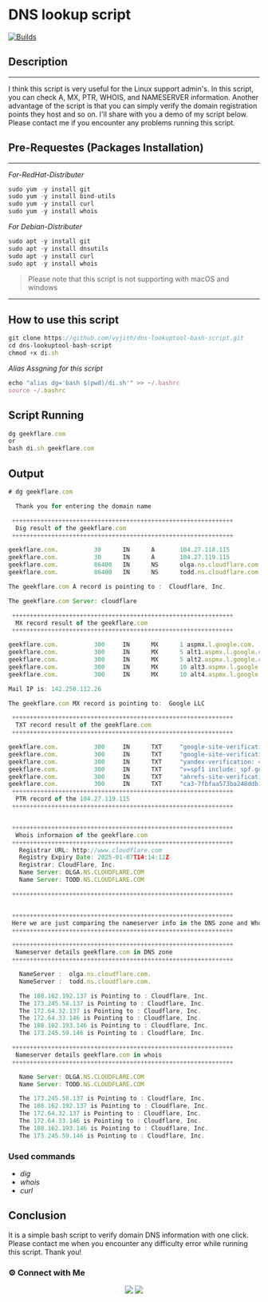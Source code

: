 # DNS lookup script
[![Builds](https://travis-ci.org/joemccann/dillinger.svg?branch=master)](https://travis-ci.org/joemccann/dillinger)

  
## **Description**
-------------------------------------------------- 

I think this script is very useful for the Linux support admin's. In this script, you can check A, MX, PTR, WHOIS, and NAMESERVER information. Another advantage of the script is that you can simply verify the domain registration points they host and so on. I'll share with you a demo of my script below. Please contact me if you encounter any problems running this script.

## Pre-Requestes (Packages Installation)
-------------------------------------------------- 
_For-RedHat-Distributer_

``` javascript 
sudo yum -y install git 
sudo yum -y install bind-utils
sudo yum -y install curl
sudo yum -y install whois
```
 _For Debian-Distributer_
 
 ``` javascript 
sudo apt -y install git 
sudo apt -y install dnsutils
sudo apt -y install curl
sudo apt -y install whois
```

>Please note that this script is not supporting with macOS and windows

-------------------------------------------------- 


## How to use this script

``` javascript 
git clone https://github.com/vyjith/dns-lookuptool-bash-script.git
cd dns-lookuptool-bash-script
chmod +x di.sh
```
_Alias Assgning for this script_
``` javascript 
echo "alias dg='bash $(pwd)/di.sh'" >> ~/.bashrc
source ~/.bashrc
```

## Script Running
``` javascript 
dg geekflare.com
or 
bash di.sh geekflare.com
``` 

## Output

``` javascript 
# dg geekflare.com

  Thank you for entering the domain name

 ++++++++++++++++++++++++++++++++++++++++++++++++++++++++++++++
  Dig result of the geekflare.com
 ++++++++++++++++++++++++++++++++++++++++++++++++++++++++++++++

geekflare.com.          30      IN      A       104.27.118.115
geekflare.com.          30      IN      A       104.27.119.115
geekflare.com.          86400   IN      NS      olga.ns.cloudflare.com.
geekflare.com.          86400   IN      NS      todd.ns.cloudflare.com.

The geekflare.com A record is pointing to :  Cloudflare, Inc.

The geekflare.com Server: cloudflare

 ++++++++++++++++++++++++++++++++++++++++++++++++++++++++++++++
  MX record result of the geekflare.com
 ++++++++++++++++++++++++++++++++++++++++++++++++++++++++++++++

geekflare.com.          300     IN      MX      1 aspmx.l.google.com.
geekflare.com.          300     IN      MX      5 alt1.aspmx.l.google.com.
geekflare.com.          300     IN      MX      5 alt2.aspmx.l.google.com.
geekflare.com.          300     IN      MX      10 alt3.aspmx.l.google.com.
geekflare.com.          300     IN      MX      10 alt4.aspmx.l.google.com.

Mail IP is: 142.250.112.26

The geekflare.com MX record is pointing to:  Google LLC

 ++++++++++++++++++++++++++++++++++++++++++++++++++++++++++++++
  TXT record result of the geekflare.com
 ++++++++++++++++++++++++++++++++++++++++++++++++++++++++++++++

geekflare.com.          300     IN      TXT     "google-site-verification=MRSwa454qay1S6pwwixzoiZl08kfJfkhiQIslhok3-A"
geekflare.com.          300     IN      TXT     "google-site-verification=7QXbgb492Y5NVyWzSAgAScfUV3XIAGTKKZfdpCvcaGM"
geekflare.com.          300     IN      TXT     "yandex-verification: 42f25bad396e79f5"
geekflare.com.          300     IN      TXT     "v=spf1 include:_spf.google.com include:mailgun.org include:zcsend.net ~all"
geekflare.com.          300     IN      TXT     "ahrefs-site-verification_8eefbd2fe43a8728b6fd14a393e2aff77b671e41615d2c1c6fc365ec33a4d6d0"
geekflare.com.          300     IN      TXT     "ca3-7fbfaa573ba248ddb17a618e5b46ca01"
 ++++++++++++++++++++++++++++++++++++++++++++++++++++++++++++++
  PTR record of the 104.27.119.115
 ++++++++++++++++++++++++++++++++++++++++++++++++++++++++++++++


 ++++++++++++++++++++++++++++++++++++++++++++++++++++++++++++++
  Whois informaion of the geekflare.com
 ++++++++++++++++++++++++++++++++++++++++++++++++++++++++++++++
   Registrar URL: http://www.cloudflare.com
   Registry Expiry Date: 2025-01-07T14:14:12Z
   Registrar: CloudFlare, Inc.
   Name Server: OLGA.NS.CLOUDFLARE.COM
   Name Server: TODD.NS.CLOUDFLARE.COM

 ++++++++++++++++++++++++++++++++++++++++++++++++++++++++++++++


 ++++++++++++++++++++++++++++++++++++++++++++++++++++++++++++++
 Here we are just comparing the nameserver info in the DNS zone and Whois
 ++++++++++++++++++++++++++++++++++++++++++++++++++++++++++++++

 ++++++++++++++++++++++++++++++++++++++++++++++++++++++++++++++
  Nameserver details geekflare.com in DNS zone
 ++++++++++++++++++++++++++++++++++++++++++++++++++++++++++++++

   NameServer :  olga.ns.cloudflare.com.
   NameServer :  todd.ns.cloudflare.com.

   The 108.162.192.137 is Pointing to : Cloudflare, Inc.
   The 173.245.58.137 is Pointing to : Cloudflare, Inc.
   The 172.64.32.137 is Pointing to : Cloudflare, Inc.
   The 172.64.33.146 is Pointing to : Cloudflare, Inc.
   The 108.162.193.146 is Pointing to : Cloudflare, Inc.
   The 173.245.59.146 is Pointing to : Cloudflare, Inc.

 ++++++++++++++++++++++++++++++++++++++++++++++++++++++++++++++
  Nameserver details geekflare.com in whois
 ++++++++++++++++++++++++++++++++++++++++++++++++++++++++++++++

   Name Server: OLGA.NS.CLOUDFLARE.COM
   Name Server: TODD.NS.CLOUDFLARE.COM

   The 173.245.58.137 is Pointing to : Cloudflare, Inc.
   The 108.162.192.137 is Pointing to : Cloudflare, Inc.
   The 172.64.32.137 is Pointing to : Cloudflare, Inc.
   The 172.64.33.146 is Pointing to : Cloudflare, Inc.
   The 108.162.193.146 is Pointing to : Cloudflare, Inc.
   The 173.245.59.146 is Pointing to : Cloudflare, Inc.


```
### Used commands

- _dig_
- _whois_
- _curl_

## Conclusion

It is a simple bash script to verify domain DNS information with one click. Please contact me when you encounter any difficulty error while running this script. Thank you!

### ⚙️ Connect with Me
<p align="center">
<a href="https://www.instagram.com/iamvyjith/"><img src="https://img.shields.io/badge/Instagram-E4405F?style=for-the-badge&logo=instagram&logoColor=white"/></a>
<a href="https://www.linkedin.com/in/vyjith-ks-3bb8b7173/"><img src="https://img.shields.io/badge/LinkedIn-0077B5?style=for-the-badge&logo=linkedin&logoColor=white"/></a>


